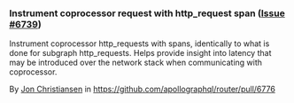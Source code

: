 ### Instrument coprocessor request with http_request span ([Issue #6739](https://github.com/apollographql/router/issues/6739))

Instrument coprocessor http_requests with spans, identically to what is done for subgraph http_requests.  Helps provide
insight into latency that may be introduced over the network stack when communicating with coprocessor. 

By [Jon Christiansen](https://github.com/theJC) in https://github.com/apollographql/router/pull/6776
